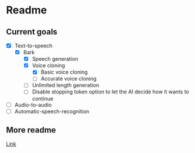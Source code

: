 # Readme
## Current goals
* [x] Text-to-speech
  * [x] Bark
    * [x] Speech generation
    * [x] Voice cloning
      * [x] Basic voice cloning
      * [ ] Accurate voice cloning
    * [ ] Unlimited length generation
    * [ ] Disable stopping token option to let the AI decide how it wants to continue
* [ ] Audio-to-audio
* [ ] Automatic-speech-recognition

## More readme
[Link](readme/readme.md)